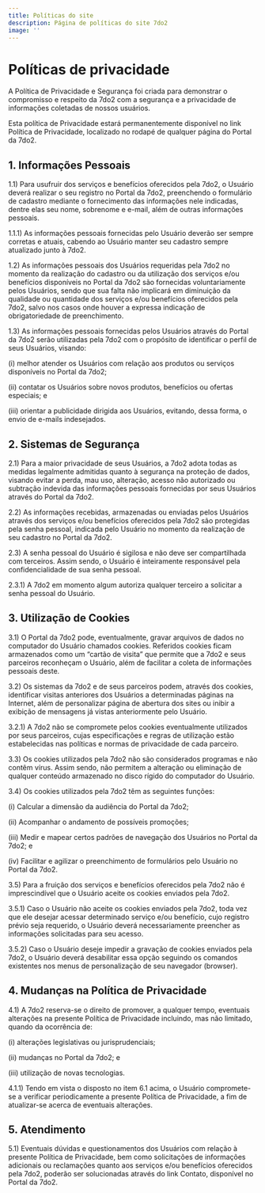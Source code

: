 ```yaml
---
title: Políticas do site
description: Página de políticas do site 7do2
image: ''
---
```

# Políticas de privacidade

A Política de Privacidade e Segurança foi criada para demonstrar o compromisso e respeito da 7do2 com a segurança e a privacidade de informações coletadas de nossos usuários.



Esta política de Privacidade estará permanentemente disponível no link Política de Privacidade, localizado no rodapé de qualquer página do Portal da 7do2.



## 1. Informações Pessoais

1.1) Para usufruir dos serviços e benefícios oferecidos pela 7do2, o Usuário deverá realizar o seu registro no Portal da 7do2, preenchendo o formulário de cadastro mediante o fornecimento das informações nele indicadas, dentre elas seu nome, sobrenome e e-mail, além de outras informações pessoais.



1.1.1) As informações pessoais fornecidas pelo Usuário deverão ser sempre corretas e atuais, cabendo ao Usuário manter seu cadastro sempre atualizado junto à 7do2.



1.2) As informações pessoais dos Usuários requeridas pela 7do2 no momento da realização do cadastro ou da utilização dos serviços e/ou benefícios disponíveis no Portal da 7do2 são fornecidas voluntariamente pelos Usuários, sendo que sua falta não implicará em diminuição da qualidade ou quantidade dos serviços e/ou benefícios oferecidos pela 7do2, salvo nos casos onde houver a expressa indicação de obrigatoriedade de preenchimento.



1.3) As informações pessoais fornecidas pelos Usuários através do Portal da 7do2 serão utilizadas pela 7do2 com o propósito de identificar o perfil de seus Usuários, visando:



(i) melhor atender os Usuários com relação aos produtos ou serviços disponíveis no Portal da 7do2;

(ii) contatar os Usuários sobre novos produtos, benefícios ou ofertas especiais; e

(iii) orientar a publicidade dirigida aos Usuários, evitando, dessa forma, o envio de e-mails indesejados.



## 2. Sistemas de Segurança

2.1) Para a maior privacidade de seus Usuários, a 7do2 adota todas as medidas legalmente admitidas quanto à segurança na proteção de dados, visando evitar a perda, mau uso, alteração, acesso não autorizado ou subtração indevida das informações pessoais fornecidas por seus Usuários através do Portal da 7do2.



2.2) As informações recebidas, armazenadas ou enviadas pelos Usuários através dos serviços e/ou benefícios oferecidos pela 7do2 são protegidas pela senha pessoal, indicada pelo Usuário no momento da realização de seu cadastro no Portal da 7do2.



2.3) A senha pessoal do Usuário é sigilosa e não deve ser compartilhada com terceiros. Assim sendo, o Usuário é inteiramente responsável pela confidencialidade de sua senha pessoal.



2.3.1) A 7do2 em momento algum autoriza qualquer terceiro a solicitar a senha pessoal do Usuário.



## 3. Utilização de Cookies



3.1) O Portal da 7do2 pode, eventualmente, gravar arquivos de dados no computador do Usuário chamados cookies. Referidos cookies ficam armazenados como um “cartão de visita” que permite que a 7do2 e seus parceiros reconheçam o Usuário, além de facilitar a coleta de informações pessoais deste.



3.2) Os sistemas da 7do2 e de seus parceiros podem, através dos cookies, identificar visitas anteriores dos Usuários a determinadas páginas na Internet, além de personalizar página de abertura dos sites ou inibir a exibição de mensagens já vistas anteriormente pelo Usuário.



3.2.1) A 7do2 não se compromete pelos cookies eventualmente utilizados por seus parceiros, cujas especificações e regras de utilização estão estabelecidas nas políticas e normas de privacidade de cada parceiro.



3.3) Os cookies utilizados pela 7do2 não são considerados programas e não contêm vírus. Assim sendo, não permitem a alteração ou eliminação de qualquer conteúdo armazenado no disco rígido do computador do Usuário.



3.4) Os cookies utilizados pela 7do2 têm as seguintes funções:



(i) Calcular a dimensão da audiência do Portal da 7do2;

(ii) Acompanhar o andamento de possíveis promoções;

(iii) Medir e mapear certos padrões de navegação dos Usuários no Portal da 7do2; e

(iv) Facilitar e agilizar o preenchimento de formulários pelo Usuário no Portal da 7do2.



3.5) Para a fruição dos serviços e benefícios oferecidos pela 7do2 não é imprescindível que o Usuário aceite os cookies enviados pela 7do2.



3.5.1) Caso o Usuário não aceite os cookies enviados pela 7do2, toda vez que ele desejar acessar determinado serviço e/ou benefício, cujo registro prévio seja requerido, o Usuário deverá necessariamente preencher as informações solicitadas para seu acesso.



3.5.2) Caso o Usuário deseje impedir a gravação de cookies enviados pela 7do2, o Usuário deverá desabilitar essa opção seguindo os comandos existentes nos menus de personalização de seu navegador (browser).



## 4. Mudanças na Política de Privacidade

4.1) A 7do2 reserva-se o direito de promover, a qualquer tempo, eventuais alterações na presente Política de Privacidade incluindo, mas não limitado, quando da ocorrência de:

(i) alterações legislativas ou jurisprudenciais;

(ii) mudanças no Portal da 7do2; e

(iii) utilização de novas tecnologias.



4.1.1) Tendo em vista o disposto no item 6.1 acima, o Usuário compromete-se a verificar periodicamente a presente Política de Privacidade, a fim de atualizar-se acerca de eventuais alterações.



## 5. Atendimento

5.1) Eventuais dúvidas e questionamentos dos Usuários com relação à presente Política de Privacidade, bem como solicitações de informações adicionais ou reclamações quanto aos serviços e/ou benefícios oferecidos pela 7do2, poderão ser solucionadas através do link Contato, disponível no Portal da 7do2.
